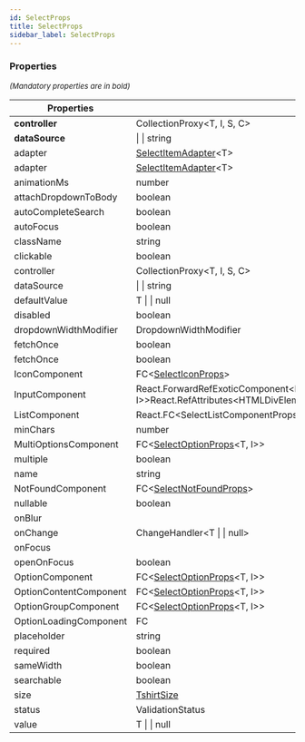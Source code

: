 ```yaml
---
id: SelectProps
title: SelectProps
sidebar_label: SelectProps
---
```




### Properties

<font size="2"><i>(Mandatory properties are in bold)</i></font>

| Properties | Type | Description |
| --------- | ---- | ----------- |
| **controller** | CollectionProxy<T, I, S, C\> |  |
| **dataSource** |  \|  \| string |  |
| adapter | [SelectItemAdapter](/api2/types/SelectAdapter.md)<T\> |  |
| adapter | [SelectItemAdapter](/api2/types/SelectAdapter.md)<T\> |  |
| animationMs | number |  |
| attachDropdownToBody | boolean |  |
| autoCompleteSearch | boolean |  |
| autoFocus | boolean |  |
| className | string |  |
| clickable | boolean |  |
| controller | CollectionProxy<T, I, S, C\> |  |
| dataSource |  \|  \| string |  |
| defaultValue | T \|  \| null |  |
| disabled | boolean |  |
| dropdownWidthModifier | DropdownWidthModifier |  |
| fetchOnce | boolean |  |
| fetchOnce | boolean |  |
| IconComponent | FC<[SelectIconProps](/api2/interfaces/SelectIconProps.md)\> |  |
| InputComponent | React.ForwardRefExoticComponent<React.PropsWithoutRef<[SelectInputProps](/api2/interfaces/SelectInputProps.md)<T, I\>\>React.RefAttributes<HTMLDivElement\>\> |  |
| ListComponent | React.FC<SelectListComponentProps<T, I\>\> |  |
| minChars | number |  |
| MultiOptionsComponent | FC<[SelectOptionProps](/api2/types/SelectOptionProps.md)<T, I\>\> |  |
| multiple | boolean |  |
| name | string |  |
| NotFoundComponent | FC<[SelectNotFoundProps](/api2/types/SelectNotFoundProps.md)\> |  |
| nullable | boolean |  |
| onBlur |  |  |
| onChange | ChangeHandler<T \|  \| null\> |  |
| onFocus |  |  |
| openOnFocus | boolean |  |
| OptionComponent | FC<[SelectOptionProps](/api2/types/SelectOptionProps.md)<T, I\>\> |  |
| OptionContentComponent | FC<[SelectOptionProps](/api2/types/SelectOptionProps.md)<T, I\>\> |  |
| OptionGroupComponent | FC<[SelectOptionProps](/api2/types/SelectOptionProps.md)<T, I\>\> |  |
| OptionLoadingComponent | FC |  |
| placeholder | string |  |
| required | boolean |  |
| sameWidth | boolean |  |
| searchable | boolean |  |
| size | [TshirtSize](/api2/types/TshirtSize.md) |  |
| status | ValidationStatus |  |
| value | T \|  \| null |  |
